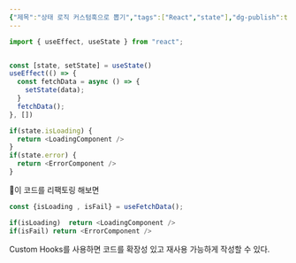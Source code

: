 ```yaml
---
{"제목":"상태 로직 커스텀훅으로 뽑기","tags":["React","state"],"dg-publish":true,"permalink":"/공부/React/상태 로직 커스텀훅으로 뽑기/","dgPassFrontmatter":true,"created":"2024-09-29T18:03:50.980+09:00","updated":"2025-04-21T10:12:04.346+09:00"}
---
```



```ts
import { useEffect, useState } from "react";


const [state, setState] = useState()
useEffect(() => {
  const fetchData = async () => {
    setState(data);
  }
  fetchData();
}, [])

if(state.isLoading) {
  return <LoadingComponent />
}
if(state.error) {
  return <ErrorComponent />
}
```

이 코드를 리팩토링 해보면

```ts
const {isLoading , isFail} = useFetchData();

if(isLoading)  return <LoadingComponent />
if(isFail) return <ErrorComponent />
```


Custom Hooks를 사용하면 코드를 확장성 있고 재사용 가능하게 작성할 수 있다.
